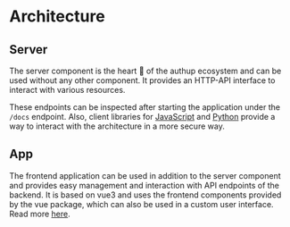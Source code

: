 # Architecture

## Server

The server component is the heart 🧡 of the authup ecosystem and can be used without any other component.
It provides an HTTP-API interface to interact with various resources.

These endpoints can be inspected after starting the application under the `/docs` endpoint.
Also, client libraries for [JavaScript]() and [Python]() provide a way to interact with the architecture in a more secure way.

## App

The frontend application can be used in addition to the server component and provides easy
management and interaction with API endpoints of the backend.
It is based on vue3 and uses the frontend components provided by the vue package, which can also be used in a custom user interface.
Read more [here](). 
